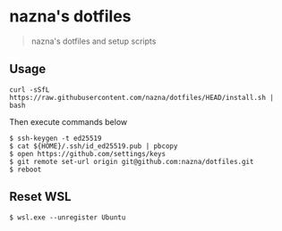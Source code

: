 # nazna's dotfiles

> nazna's dotfiles and setup scripts

## Usage

```shellscript
curl -sSfL https://raw.githubusercontent.com/nazna/dotfiles/HEAD/install.sh | bash
```

Then execute commands below

```shellscript
$ ssh-keygen -t ed25519
$ cat ${HOME}/.ssh/id_ed25519.pub | pbcopy
$ open https://github.com/settings/keys
$ git remote set-url origin git@github.com:nazna/dotfiles.git
$ reboot
```

## Reset WSL

```shellscript
$ wsl.exe --unregister Ubuntu
```
